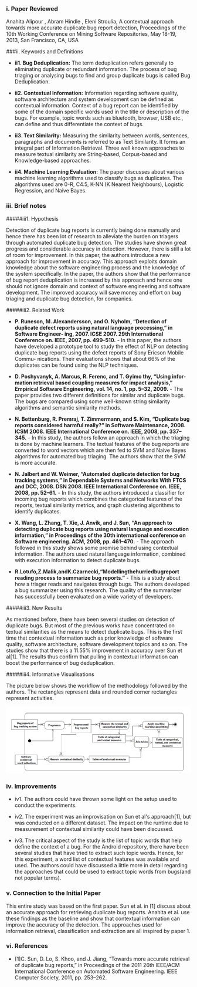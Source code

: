 ### i. Paper Reviewed
Anahita Alipour , Abram Hindle , Eleni Stroulia, A contextual approach towards more accurate duplicate bug report detection, Proceedings of the 10th Working Conference on Mining Software Repositories, May 18-19, 2013, San Francisco, CA, USA


###ii. Keywords and Definitions
* **ii1. Bug Deduplication:** The term deduplication refers generally to eliminating duplicate or redundant information. The process of bug triaging or analysing bugs to find and group duplicate bugs is called Bug Deduplication.

* **ii2. Contextual Information:** Information regarding software quality, software architecture and system development can be defined as contextual information. Context of a bug report can be identified by some of the domain specific words used in the title or description of the bugs. For example, topic words such as bluetooth, browser, USB etc., can define and thus differentiate the context of bugs.

* **ii3. Text Similarity:** Measuring the similarity between words, sentences, paragraphs and documents is referred to as Text Similarity. It forms an integral part of Information Retrieval. Three well known approaches to measure textual similarity are String-based, Corpus-based and Knowledge-based approaches.

* **ii4. Machine Learning Evaluation:** The paper discusses about various machine learning algorithms used to classify bugs as duplicates. The algorithms used are 0-R, C4.5, K-NN (K Nearest Neighbours), Logistic Regression, and Naive Bayes.


### iii. Brief notes

#####iii1. Hypothesis

Detection of duplicate bug reports is currently being done manually and hence there has been lot of research to alleviate the burden on triagers through automated duplicate bug detection. The studies have shown great progress and considerable accuracy in detection. However, there is still a lot of room for improvement. In this paper, the authors introduce a new approach for improvement in accuracy. This approach exploits domain knowledge about the software engineering process and the knowledge of the system specifically. In the paper, the authors show that the performance of bug report deduplication is increased by this approach and hence one should not ignore domain and context of software engineering and software development. The improved accuracy will save money and effort on bug triaging and duplicate bug detection, for companies.

#####iii2. Related Work

* **P. Runeson, M. Alexandersson, and O. Nyholm, “Detection of duplicate defect reports using natural language processing,” in Software Engineer- ing, 2007. ICSE 2007. 29th International Conference on. IEEE, 2007, pp. 499–510.** - In this paper, the authors have developed a prototype tool to study the effect of NLP on detecting duplicate bug reports using the defect reports of Sony Ericson Mobile Commu- nications. Their evaluations shows that about 66% of the duplicates can be found using the NLP techniques.

* **D. Poshyvanyk, A. Marcus, R. Ferenc, and T. Gyimo ́thy, “Using infor- mation retrieval based coupling measures for impact analysis,” Empirical Software Engineering, vol. 14, no. 1, pp. 5–32, 2009.** - The paper provides two different definitions for similar and duplicate bugs. The bugs are compared using some well-known string similarity algorithms and semantic similarity methods.

* **N. Bettenburg, R. Premraj, T. Zimmermann, and S. Kim, “Duplicate bug reports considered harmful really?” in Software Maintenance, 2008. ICSM 2008. IEEE International Conference on. IEEE, 2008, pp. 337– 345.** - In this study, the authors follow an approach in which the triaging is done by machine learners. The textual features of the bug reports are converted to word vectors which are then fed to SVM and Naive Bayes algorithms for automated bug triaging. The authors show that the SVM is more accurate.

* **N. Jalbert and W. Weimer, “Automated duplicate detection for bug tracking systems,” in Dependable Systems and Networks With FTCS and DCC, 2008. DSN 2008. IEEE International Conference on. IEEE, 2008, pp. 52–61.** - In this study, the authors introduced a classifier for incoming bug reports which combines the categorical features of the reports, textual similarity metrics, and graph clustering algorithms to identify duplicates.

* **X. Wang, L. Zhang, T. Xie, J. Anvik, and J. Sun, “An approach to detecting duplicate bug reports using natural language and execution information,” in Proceedings of the 30th international conference on Software engineering. ACM, 2008, pp. 461–470.** - The approach followed in this study shows some promise behind using contextual information. The authors used natural language information, combined with execution information to detect duplicate bugs. 

* **R.Lotufo,Z.Malik,andK.Czarnecki,“Modellingthehurriedbugreport reading process to summarize bug reports.”** - This is a study about how a triager reads and navigates through bugs. The authors developed a bug summarizer using this research. The quality of the summarizer has successfully been evaluated on a wide variety of developers.

#####iii3. New Results

As mentioned before, there have been several studies on detection of duplicate bugs. But most of the previous works have concentrated on textual similarities as the means to detect duplicate bugs. This is the first time that contextual information such as prior knowledge of software quality, software architecture, software development topics and so on. The studies show that there is a 11.55% improvement in accuracy over Sun et al[1]. The results thus confirm that pulling in contextual information can boost the performance of bug deduplication.

#####iii4. Informative Visualisations

The picture below shows the workflow of the methodology followed by the authors. The rectangles represent data and rounded corner rectangles represent activities.

![Workflow](https://github.com/Lost-In-MASE/x9115AAP/blob/master/hw/read/7/images/workflow.png)


### iv. Improvements

* iv1. The authors could have thrown some light on the setup used to conduct the experiments.

* iv2. The experiment was an improvisation on Sun et al's approach[1], but was conducted on a different dataset. The impact on the runtime due to measurement of contextual similarity could have been discussed.

* iv3. The critical aspect of the study is the list of topic words that help define the context of a bug. For the Android repository, there have been several studies that have tried to extract such topic words. Hence, for this experiment, a word list of contextual features was available and used. The authors could have discussed a little more in detail regarding the approaches that could be used to extract topic words from bugs(and not popular terms).

### v. Connection to the Initial Paper
This entire study was based on the first paper. Sun et al. in [1] discuss about an accurate approach for retrieving duplicate bug reports. Anahita et al. use these findings as the baseline and show that contextual information can improve the accuracy of the detection. The approaches used for information retrieval, classification and extraction are all inspired by paper 1.

### vi. References

* [1]C. Sun, D. Lo, S. Khoo, and J. Jiang, “Towards more accurate retrieval of duplicate bug reports,” in Proceedings of the 2011 26th IEEE/ACM International Conference on Automated Software Engineering. IEEE Computer Society, 2011, pp. 253–262.

